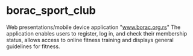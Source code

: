 # borac_sport_club
Web presentations/mobile device application  "www.borac.org.rs"  The application enables users to register, log in, and check their membership status, allows access to online fitness training and displays general guidelines for fitness.
